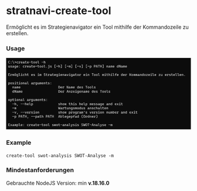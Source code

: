 # stratnavi-create-tool
Ermöglicht es im Strategienavigator ein Tool mithilfe der Kommandozeile zu erstellen.

### Usage
![img.png](resources/usage.png)

### Example
```shell
create-tool swot-analysis SWOT-Analyse -m
```

### Mindestanforderungen
Gebrauchte NodeJS Version: min **v.18.16.0**